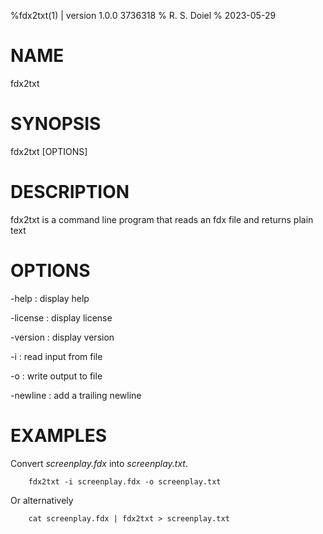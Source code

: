 %fdx2txt(1) | version 1.0.0 3736318
% R. S. Doiel
% 2023-05-29 

# NAME

fdx2txt

# SYNOPSIS

fdx2txt [OPTIONS]

# DESCRIPTION

fdx2txt is a command line program that reads an fdx file
and returns plain text

# OPTIONS

-help
: display help

-license
: display license

-version
: display version


-i
: read input from file

-o
: write output to file

-newline
: add a trailing newline 

# EXAMPLES

Convert *screenplay.fdx* into *screenplay.txt*.

~~~
    fdx2txt -i screenplay.fdx -o screenplay.txt
~~~

Or alternatively

~~~
    cat screenplay.fdx | fdx2txt > screenplay.txt
~~~


